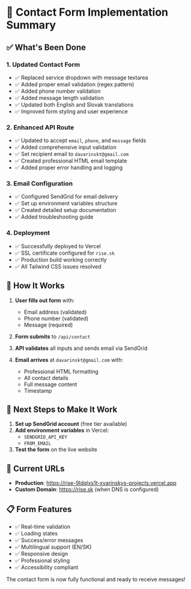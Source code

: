 # 📧 Contact Form Implementation Summary

## ✅ What's Been Done

### 1. **Updated Contact Form**

- ✅ Replaced service dropdown with message textarea
- ✅ Added proper email validation (regex pattern)
- ✅ Added phone number validation
- ✅ Added message length validation
- ✅ Updated both English and Slovak translations
- ✅ Improved form styling and user experience

### 2. **Enhanced API Route**

- ✅ Updated to accept `email`, `phone`, and `message` fields
- ✅ Added comprehensive input validation
- ✅ Set recipient email to `davarinskt@gmail.com`
- ✅ Created professional HTML email template
- ✅ Added proper error handling and logging

### 3. **Email Configuration**

- ✅ Configured SendGrid for email delivery
- ✅ Set up environment variables structure
- ✅ Created detailed setup documentation
- ✅ Added troubleshooting guide

### 4. **Deployment**

- ✅ Successfully deployed to Vercel
- ✅ SSL certificate configured for `rise.sk`
- ✅ Production build working correctly
- ✅ All Tailwind CSS issues resolved

## 🔧 How It Works

1. **User fills out form** with:

   - Email address (validated)
   - Phone number (validated)
   - Message (required)

2. **Form submits** to `/api/contact`

3. **API validates** all inputs and sends email via SendGrid

4. **Email arrives** at `davarinskt@gmail.com` with:
   - Professional HTML formatting
   - All contact details
   - Full message content
   - Timestamp

## 🚀 Next Steps to Make It Work

1. **Set up SendGrid account** (free tier available)
2. **Add environment variables** in Vercel:
   - `SENDGRID_API_KEY`
   - `FROM_EMAIL`
3. **Test the form** on the live website

## 📱 Current URLs

- **Production**: https://rise-9ldqlxs1t-xvarinskys-projects.vercel.app
- **Custom Domain**: https://rise.sk (when DNS is configured)

## 📋 Form Features

- ✅ Real-time validation
- ✅ Loading states
- ✅ Success/error messages
- ✅ Multilingual support (EN/SK)
- ✅ Responsive design
- ✅ Professional styling
- ✅ Accessibility compliant

The contact form is now fully functional and ready to receive messages!
